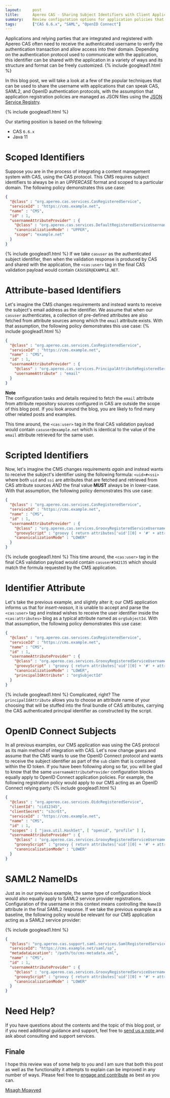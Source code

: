 ```yaml
---
layout:     post
title:      Apereo CAS - Sharing Subject Identifiers with Client Applications
summary:    Review configuration options for application policies that allow a CAS, SAML2, or OpenID Connect relying party to receive the authenticated username from Apereo CAS.
tags:       ["CAS 6.6.x", "SAML", "OpenID Connect"]
---
```


Applications and relying parties that are integrated and registered with Apereo CAS often need to receive the authenticated username to verify the authentication transaction and allow access into their domain. Depending on the authentication protocol used to communicate with the application, this identifier can be shared with the application in a variety of ways and its structure and format can be freely customized. 
{% include googlead1.html %}

In this blog post, we will take a look at a few of the popular techniques that can be used to share the username with applications that can speak CAS, SAML2, and OpenID authentication protocols, with the assumption that application registration policies are managed as JSON files using the [JSON Service Registry](https://apereo.github.io/cas/development/services/JSON-Service-Management.html). 

{% include googlead1.html %}

Our starting position is based on the following:

- CAS `6.6.x`
- Java 11

# Scoped Identifiers

Suppose you are in the process of integrating a content management system with CAS, using the CAS protocol. This CMS requires subject identifiers to always be in an *UPPERCASE* format and scoped to a particular domain. The following policy demonstrates this use case:

```json
{
  "@class" : "org.apereo.cas.services.CasRegisteredService",
  "serviceId" : "https://cms.example.net",
  "name" : "CMS",
  "id" : 1,
  "usernameAttributeProvider" : {
    "@class" : "org.apereo.cas.services.DefaultRegisteredServiceUsernameProvider",
    "canonicalizationMode" : "UPPER",
    "scope": "example.net"
  }
}
```
{% include googlead1.html %}
If we take `casuser` as the authenticated subject identifier, then when the validation response is produced by CAS and shared with the application, the `<cas:user>` tag in the final CAS validation payload would contain `CASUSER@EXAMPLE.NET`.

# Attribute-based Identifiers

Let's imagine the CMS changes requirements and instead wants to receive the subject's email address as the identifier. We assume that when our `casuser` authenticates, a collection of pre-defined attributes are also fetched from attribute sources among which the `email` attribute exists. With that assumption, the following policy demonstrates this use case:
{% include googlead1.html %}
```json
{
  "@class" : "org.apereo.cas.services.CasRegisteredService",
  "serviceId" : "https://cms.example.net",
  "name" : "CMS",
  "id" : 1,
  "usernameAttributeProvider" : {
    "@class" : "org.apereo.cas.services.PrincipalAttributeRegisteredServiceUsernameProvider",
    "usernameAttribute" : "email"
  }
}
```

<div class="alert alert-info">
<strong>Note</strong><br />The configuration tasks and details required to fetch the <code>email</code> attribute from attribute repository sources configured in CAS are outside the scope of this blog post. If you look around the blog, you are likely to find many other related posts and examples.</div>

This time around, the `<cas:user>` tag in the final CAS validation payload would contain `casuser@example.net` which is identical to the value of the `email` attribute retrieved for the same user.

# Scripted Identifiers

Now, let's imagine the CMS changes requirements *again* and instead wants to receive the subject's identifier using the following formula: `<uid>#<ssi>` where both `uid` and `ssi` are attributes that are fetched and retrieved from CAS attribute sources *AND* the final value **MUST** always be in lower-case. With that assumption, the following policy demonstrates this use case:

```json
{
  "@class" : "org.apereo.cas.services.CasRegisteredService",
  "serviceId" : "https://cms.example.net",
  "name" : "CMS",
  "id" : 1,
  "usernameAttributeProvider" : {
    "@class" : "org.apereo.cas.services.GroovyRegisteredServiceUsernameProvider",
    "groovyScript" : "groovy { return attributes['uid'][0] + '#' + attributes['ssi'][0] }",
    "canonicalizationMode" : "LOWER"
  }
}
```
{% include googlead1.html %}
This time around, the `<cas:user>` tag in the final CAS validation payload would contain `casuser#342135` which should match the formula requested by the CMS application.

# Identifier Attribute

Let's take the previous example, and slightly alter it; our CMS application informs us that for *insert-reason*, it is unable to accept and parse the `<cas:user>` tag and instead wishes to receive the user identifier inside the `<cas:attributes>` blog as a typical attribute named as `orgSubjectId`. With that assumption, the following policy demonstrates this use case:

```json
{
  "@class" : "org.apereo.cas.services.CasRegisteredService",
  "serviceId" : "https://cms.example.net",
  "name" : "CMS",
  "id" : 1,
  "usernameAttributeProvider" : {
    "@class" : "org.apereo.cas.services.GroovyRegisteredServiceUsernameProvider",
    "groovyScript" : "groovy { return attributes['uid'][0] + '#' + attributes['ssi'][0] }",
    "canonicalizationMode" : "LOWER",
    "principalIdAttribute" : "orgSubjectId"
  }
}
```
{% include googlead1.html %}
Complicated, right? The `principalIdAttribute` allows you to choose an attribute name of your choosing that will be stuffed into the final bundle of CAS attributes, carrying the CAS authenticated principal identifier as constructed by the script. 

# OpenID Connect Subjects

In all previous examples, our CMS application was using the CAS protocol as its main method of integration with CAS. Let's now change gears and assume that the CMS wants to use the OpenID Connect protocol and wants to receive the subject identifier as part of the `sub` claim that is contained within the ID token. If you have been following along so far, you will be glad to know that the same `usernameAttributeProvider` configuration blocks equally apply to OpenID Connect application policies. For example, the following registration policy would apply to our CMS acting as an OpenID Connect relying party:
{% include googlead1.html %}
```json
{
  "@class" : "org.apereo.cas.services.OidcRegisteredService",
  "clientId": "cid12345",
  "clientSecret": "s3crEt",
  "serviceId" : "https://cms.example.net",
  "name" : "CMS",
  "id" : 1,
  "scopes" : [ "java.util.HashSet", [ "openid", "profile" ] ],
  "usernameAttributeProvider" : {
    "@class" : "org.apereo.cas.services.GroovyRegisteredServiceUsernameProvider",
    "groovyScript" : "groovy { return attributes['uid'][0] + '#' + attributes['ssi'][0] }",
    "canonicalizationMode" : "LOWER"
  }
}
```

# SAML2 NameIDs

Just as in our previous example, the same type of configuration block would also equally apply to SAML2 service provider registrations. Configuration of the username in this context means controlling the `NameID` attribute in the final SAML2 response. If we take the previous example as a baseline, the following policy would be relevant for our CMS application acting as a SAML2 service provider:

{% include googlead1.html %}

```json
{
  "@class": "org.apereo.cas.support.saml.services.SamlRegisteredService",
  "serviceId": "https://cms.example.net/saml/sp",
  "metadataLocation": "/path/to/cms-metadata.xml",
  "name" : "CMS",
  "id" : 1,
  "usernameAttributeProvider" : {
    "@class" : "org.apereo.cas.services.GroovyRegisteredServiceUsernameProvider",
    "groovyScript" : "groovy { return attributes['uid'][0] + '#' + attributes['ssi'][0] }",
    "canonicalizationMode" : "LOWER"
  }
}
```

# Need Help?

If you have questions about the contents and the topic of this blog post, or if you need additional guidance and support, feel free to [send us a note ](/#contact-section-header) and ask about consulting and support services.

## Finale

I hope this review was of some help to you and I am sure that both this post as well as the functionality it attempts to explain can be improved in any number of ways. Please feel free to [engage and contribute](https://apereo.github.io/cas/developer/Contributor-Guidelines.html) as best as you can.

[Misagh Moayyed](https://fawnoos.com)
